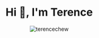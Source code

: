 <h1 align="center">Hi 👋, I'm Terence</h1>

<p align="center"><img  src="https://github-readme-stats-ruby-one.vercel.app/api?username=terencechew&show_icons=true&locale=en" alt="terencechew" /></p>

